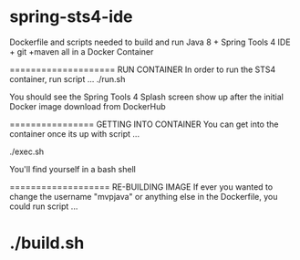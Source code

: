 # spring-sts4-ide
Dockerfile and scripts needed to build and run Java 8 + Spring Tools 4 IDE + git +maven all in a Docker Container


==================== RUN CONTAINER 
In order to run the STS4 container, run script ...
./run.sh

You should see the Spring Tools 4 Splash screen show up 
after the initial Docker image download from DockerHub



================ GETTING INTO CONTAINER 
You can get into the container once its up with script ...

./exec.sh

You'll find yourself in a bash shell



=================== RE-BUILDING IMAGE
If ever you wanted to change the username "mvpjava" or anything
else in the Dockerfile, you could run script ...

./build.sh
============================================================
